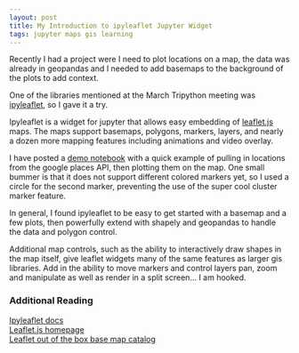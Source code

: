 ```yaml
---
layout: post
title: My Introduction to ipyleaflet Jupyter Widget 
tags: jupyter maps gis learning
---
```


Recently I had a project were I need to plot locations on a map, the data was already in geopandas and I needed to add basemaps to the background of the plots to add context. 

One of the libraries mentioned at the March Tripython meeting was [ipyleaflet](https://github.com/jupyter-widgets/ipyleaflet), so I gave it a try.

Ipyleaflet is a widget for jupyter that allows easy embedding of [leaflet.js](https://leafletjs.com/) maps. The maps support basemaps, polygons, markers, layers, and nearly a dozen more mapping features including animations and video overlay. 

I have posted a [demo notebook](https://github.com/gnfrazier/geopandas-demo/blob/master/ipyleaflet.ipynb) with a quick example of pulling in locations from the google places API, then plotting them on the map. One small bummer is that it does not support different colored markers yet, so I used a circle for the second marker, preventing the use of the super cool cluster marker feature.  

In general, I found ipyleaflet to be easy to get started with a basemap and a few plots, then powerfully extend with shapely and geopandas to handle the data and polygon control.

Additional map controls, such as the ability to interactively draw shapes in the map itself, give leaflet widgets many of the same features as larger gis libraries. Add in the ability to  move markers and control layers pan, zoom and manipulate as well as render in a split screen... I am hooked.

### Additional Reading

[Ipyleaflet docs](https://ipyleaflet.readthedocs.io/en/latest/index.html)  
[Leaflet.js homepage](https://leafletjs.com/)  
[Leaflet out of the box base map catalog](https://leaflet-extras.github.io/leaflet-providers/preview/)  
